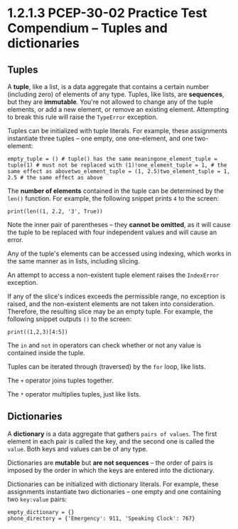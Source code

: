 # 1.2.1.3 PCEP-30-02 Practice Test Compendium – Tuples and dictionaries

## Tuples

A **tuple**, like a list, is a data aggregate that contains a certain number (including zero) of elements of any type. Tuples, like lists, are **sequences**, but they are **immutable**. You're not allowed to change any of the tuple elements, or add a new element, or remove an existing element. Attempting to break this rule will raise the `TypeError` exception.

Tuples can be initialized with tuple literals. For example, these assignments instantiate three tuples – one empty, one one-element, and one two-element:

`empty_tuple = () # tuple() has the same meaningone_element_tuple = tuple(1) # must not be replaced with (1)!one_element_tuple = 1, # the same effect as abovetwo_element_tuple = (1, 2.5)two_element_tuple = 1, 2.5 # the same effect as above`

The **number of elements** contained in the tuple can be determined by the `len()` function. For example, the following snippet prints `4` to the screen:

`print(len((1, 2.2, '3', True))`

Note the inner pair of parentheses – they **cannot be omitted**, as it will cause the tuple to be replaced with four independent values and will cause an error.

Any of the tuple's elements can be accessed using indexing, which works in the same manner as in lists, including slicing.

An attempt to access a non-existent tuple element raises the `IndexError` exception.

If any of the slice's indices exceeds the permissible range, no exception is raised, and the non-existent elements are not taken into consideration. Therefore, the resulting slice may be an empty tuple. For example, the following snippet outputs `()` to the screen:

`print((1,2,3)[4:5])`

The `in` and `not` in operators can check whether or not any value is contained inside the tuple.

Tuples can be iterated through (traversed) by the `for` loop, like lists.

The `+` operator joins tuples together.

The `*` operator multiplies tuples, just like lists.

## Dictionaries

A **dictionary** is a data aggregate that gathers `pairs of values`. The first element in each pair is called the key, and the second one is called the `value`. Both keys and values can be of any type.

Dictionaries are **mutable** but **are not sequences** – the order of pairs is imposed by the order in which the keys are entered into the dictionary.

Dictionaries can be initialized with dictionary literals. For example, these assignments instantiate two dictionaries – one empty and one containing two `key:value` pairs:

```
empty_dictionary = {}
phone_directory = {'Emergency': 911, 'Speaking Clock': 767}
```
